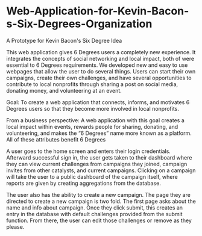 # Web-Application-for-Kevin-Bacon-s-Six-Degrees-Organization
A Prototype for Kevin Bacon's Six Degree Idea

This web application gives 6 Degrees users a completely new experience. It integrates the concepts of social networking and local impact, both of were essential to 6 Degrees requirements. We developed new and easy to use webpages that allow the user to do several things. Users can start their own campaigns, create their own challenges, and have several opportunities to contribute to local nonprofits through sharing a post on social media, donating money, and volunteering at an event.

Goal: To create a web application that connects, informs, and motivates 6 Degrees users so that they become more involved in local nonprofits.

From a business perspective: A web application with this goal creates a local impact within events, rewards people for sharing, donating, and volunteering, and makes the “6 Degrees” name more known as a platform. All of these attributes benefit 6 Degrees

A user goes to the home screen and enters their login credentials. Afterward successful sign in, the user gets taken to their dashboard where they can view current challenges from campaigns they joined, campaign invites from other catalysts, and current campaigns. Clicking on a campaign will take the user to a public dashboard of the campaign itself, where reports are given by creating aggregations from the database. 

The user also has the ability to create a new campaign. The page they are directed to create a new campaign is two fold. The first page asks about the name and info about campaign. Once they click submit, this creates an entry in the database with default challenges provided from the submit function. From there, the user can edit those challenges or remove as they please.
